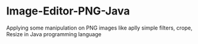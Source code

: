 # Image-Editor-PNG-Java
Applying some manipulation on PNG images like aplly simple filters, crope, Resize in Java programming language
